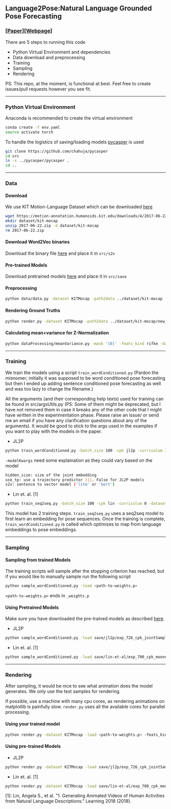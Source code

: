 ## Language2Pose:Natural Language Grounded Pose Forecasting
### [[Paper](https://arxiv.org/pdf/1907.01108.pdf)][[Webpage](http://chahuja.com/language2pose)]


There are 5 steps to running this code
* Python Virtual Environment and dependencies
* Data download and preprocessing
* Training
* Sampling
* Rendering

PS: This repo, at the moment, is functional at best. Feel free to create issues/pull requests however you see fit. 

----
### Python Virtual Environment
Anaconda is recommended to create the virtual environment
```sh
conda create -f env.yaml
source activate torch
```

To handle the logistics of saving/loading models [pycasper](https://github.com/chahuja/pycasper) is used
```sh
git clone https://github.com/chahuja/pycasper
cd src 
ln -s ../pycasper/pycasper .
cd ..
```

----
### Data 
#### Download
We use KIT Motion-Language Dataset which can be downloaded [here](https://motion-annotation.humanoids.kit.edu/dataset)

```sh
wget https://motion-annotation.humanoids.kit.edu/downloads/4/2017-06-22.zip
mkdir dataset/kit-mocap
unzip 2017-06-22.zip -d dataset/kit-mocap
rm 2017-06-22.zip 
```

#### Download Word2Vec binaries
Download the binary file [here](https://drive.google.com/file/d/0B7XkCwpI5KDYNlNUTTlSS21pQmM/edit?usp=sharing) and place it in `src/s2v`

#### Pre-trained Models
Download pretrained models [here](https://drive.google.com/drive/folders/1hPOAhvZpmcAdZJgKrH8aEQPUe1MLfU0j?usp=sharing) and place it in `src/save`

#### Preprocessing
```sh
python data/data.py -dataset KITMocap -path2data ../dataset/kit-mocap
```

#### Rendering Ground Truths
```sh
python render.py -dataset KITMocap -path2data ../dataset/kit-mocap/new_fke -feats_kind fke
```

#### Calculating mean+variance for Z-Normalization
```sh
python dataProcessing/meanVariance.py -mask '[0]' -feats_kind rifke -dataset KITMocap -path2data ../dataset/kit-mocap -f_new 8
```

----
### Training
We train the models using a script `train_wordConditioned.py` (Pardon the misnomer; initially it was supposed to be word conditioned pose forecasting but then I ended up adding sentence conditioned pose forecasting as well and was too lazy to change the filename.)

All the arguments (and their corresponding help texts) used for training can be found in src/argsUtils.py (PS: Some of them might be deprecated, but I have not removed them in case it breaks any of the other code that I might have written in the experimentation phase. Please raise an issue/ or send me an email if you have any clarification questions about any of the arguments). It would be good to stick to the args used in the examples if you want to play with the models in the paper.

- JL2P
```sh
python train_wordConditioned.py -batch_size 100 -cpk jl2p -curriculum 1 -dataset KITMocap -early_stopping 1 -exp 1 -f_new 8 -feats_kind rifke -losses "['SmoothL1Loss']" -lr 0.001 -mask "[0]" -model Seq2SeqConditioned9 -modelKwargs "{'hidden_size':1024, 'use_tp':False, 's2v':'lstm'}" -num_epochs 1000 -path2data ../dataset/kit-mocap -render_list subsets/render_list -s2v 1 -save_dir save/model/ -tb 1 -time 16 -transforms "['zNorm']" 
```

`-modelKwargs` need some explaination as they could vary based on the model

```sh
hidden_size: size of the joint embedding
use_tp: use a trajectory predictor [1]. False for JL2P models
s2v: sentence to vector model ('lstm' or 'bert')
```

- Lin et. al. [1]
```sh
python train_seq2seq.py -batch_size 100 -cpk lin -curriculum 0 -dataset KITMocap -early_stopping 1 -exp 1 -f_new 8 -feats_kind rifke -losses "['MSELoss']" -lr 0.001 -mask "[0]" -model Seq2Seq -modelKwargs "{'hidden_size':1024, 'use_tp':True, 's2v':'lstm'}" -num_epochs 1000 -path2data ../dataset/kit-mocap -render_list subsets/render_list -s2v 1 -save_dir save/model -tb 1 -time 16 -transforms "['zNorm']"
```

This model has 2 training steps. `train_seq2seq.py` uses a seq2seq model to first learn an embedding for pose sequences. Once the training is complete, `train_wordConditioned.py` is called which optimizes to map from language embeddings to pose embeddings.

---
### Sampling

#### Sampling from trained Models
The training scripts will sample after the stopping criterion has reached, but if you would like to manually sample run the following script

```sh
python sample_wordConditioned.py -load <path-to-weights.p>
```

``<path-to-weights.p>`` ends in `_weights.p`

#### Using Pretrained Models

Make sure you have downloaded the pre-trained models as described [here](#pre-trained-models).
- JL2P

```sh
python sample_wordConditioned.py -load save/jl2p/exp_726_cpk_jointSampleStart_model_Seq2SeqConditioned9_time_16_chunks_1_weights.p
```

- Lin et. al. [1]
```sh
python sample_wordConditioned.py -load save/lin-et-al/exp_700_cpk_mooney_model_Seq2SeqConditioned10_time_16_chunks_1_weights.p 
```

---
### Rendering
After sampling, it would be nice to see what animation does the model generates. We only use the test samples for rendering.  

If possible, use a machine with many cpu cores, as rendering animations on matplotlib is painfully slow. `render.py` uses all the available cores for parallel processing.

#### Using your trained model
```sh
python render.py -dataset KITMocap -load <path-to-weights.p> -feats_kind fke -render_list subsets/render_list
```

#### Using pre-trained Models
- JL2P
```sh
python render.py -dataset KITMocap -load save/jl2p/exp_726_cpk_jointSampleStart_model_Seq2SeqConditioned9_time_16_chunks_1_weights.p -feats_kind fke -render_list subsets/render_list
```

- Lin et. al. [1]
```sh
python render.py -dataset KITMocap -load save/lin-et-al/exp_700_cpk_mooney_model_Seq2SeqConditioned10_time_16_chunks_1_weights.p -feats_kind fke -render_list subsets/render_list
```

[1]: Lin, Angela S., et al. "1. Generating Animated Videos of Human Activities from Natural Language Descriptions." Learning 2018 (2018).
